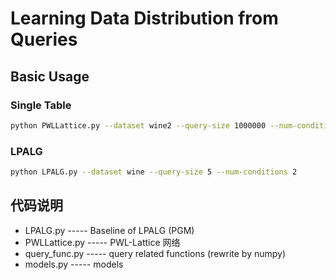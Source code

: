 # Learning Data Distribution from Queries

## Basic Usage

### Single Table

```bash
python PWLLattice.py --dataset wine2 --query-size 1000000 --num-conditions 2 --epochs 1000
```

### LPALG
```bash
python LPALG.py --dataset wine --query-size 5 --num-conditions 2
```

## 代码说明

- LPALG.py          ----- Baseline of LPALG (PGM)
- PWLLattice.py     ----- PWL-Lattice 网络
- query_func.py     ----- query related functions (rewrite by numpy)
- models.py         ----- models
